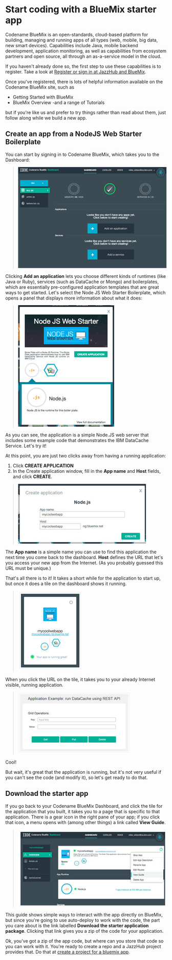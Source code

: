 # Start coding with a BlueMix starter app
Codename BlueMix is an open-standards, cloud-based platform for building, 
managing and running apps of all types (web, mobile, big data, new smart devices). 
Capabilities include Java, mobile backend development, application monitoring, 
as well as capabilities from ecosystem partners and open source, 
all through an as-a-service model in the cloud.

If you haven't already done so, the first step to use these capabilities is to register. 
Take a look at [Register or sign in at JazzHub and BlueMix](../Setup/registerandsignin).

Once you've registered, there is lots of helpful information available on the Codename BlueMix site, such as

* Getting Started with BlueMix
* BlueMix Overview
-and a range of Tutorials

but if you're like us and prefer to try things rather than read about them, just follow along 
while we build a new app.

## Create an app from a NodeJS Web Starter Boilerplate

You can start by signing in to Codename BlueMix, which takes you to the Dashboard:

>	![Bluemix dashboard](../images/guidebm/bluemixdashboard.jpg)

Clicking **Add an application** lets you choose different kinds of runtimes (like Java or Ruby), 
services (such as DataCache or Mongo) and boilerplates, which are essentially pre-configured application templates 
that are great ways to get started. Let's select the Node JS Web Starter Boilerplate, 
which opens a panel that displays more information about what it does:

>	![Bluemix NodeJS app](../images/guidebm/bluemixnodejsstarter.jpg)

As you can see, the application is a simple Node.JS web server that includes some example code that 
demonstrates the IBM DataCache Service. Let's try it! 

At this point, you are just two clicks away from having a running application:

1. Click **CREATE APPLICATION**
2. In the Create application window, fill in the **App name** and **Host** fields, and click **CREATE**.

>	![Bluemix create app](../images/guidebm/bluemixcreateapp.jpg)

The **App name** is a simple name you can use to find this application the next time you come back to the 
dashboard. **Host** defines the URL that let's you access your new app from the Internet. 
(As you probably guessed this URL must be unique.)

That's all there is to it! It takes a short while for the application to start up, but once it does a 
tile on the dashboard shows it running.

>	![Bluemix app tile](../images/guidebm/bluemixapptile.jpg)

When you click the URL on the tile, it takes you to your already Internet visible, running application.

>	![Bluemix running app](../images/guidebm/bluemixrunningapp.jpg)

Cool!

But wait, it's great that the application is running, but it's not very useful if you can't see the code 
(and modify it), so let's get ready to do that.

## Download the starter app

If you go back to your Codename BlueMix Dashboard, and click the tile for the application that you built, it takes you to a page that is specific to that application. There is a gear icon in the right pane of your app; if you click that icon, a menu opens with (among other things) a link called **View Guide**.

>	![Bluemix app view guide](../images/guidebm/bluemixappviewgde.jpg)

This guide shows simple ways to interact with the app directly on BlueMix, but since you're going to use auto-deploy to work with the code, the part you care about is the link labelled **Download the starter application package**. Clicking that link gives you a zip of the code for your application.

Ok, you've got a zip of the app code, but where can you store that code so you can work with it. You're ready
to create a repo and a JazzHub project provides that. 
Do that at [create a project for a bluemix app](createproject). 
